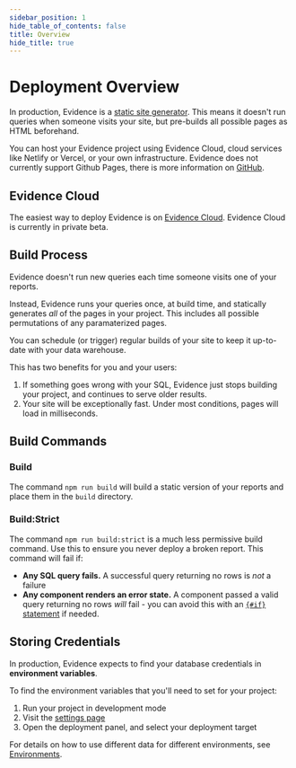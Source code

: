 ```yaml
---
sidebar_position: 1
hide_table_of_contents: false
title: Overview
hide_title: true
---
```


# Deployment Overview

In production, Evidence is a [static site generator](https://www.netlify.com/blog/2020/04/14/what-is-a-static-site-generator-and-3-ways-to-find-the-best-one/). This means it doesn't run queries when someone visits your site, but pre-builds all possible pages as HTML beforehand.

You can host your Evidence project using Evidence Cloud, cloud services like Netlify or Vercel, or your own infrastructure. Evidence does not currently support Github Pages, there is more information on [GitHub](https://github.com/evidence-dev/evidence/issues/603).

## Evidence Cloud

The easiest way to deploy Evidence is on [Evidence Cloud](/deployment/evidence-cloud). Evidence Cloud is currently in private beta.

## Build Process

Evidence doesn't run new queries each time someone visits one of your reports.

Instead, Evidence runs your queries once, at build time, and statically generates _all_ of the pages in your project. This includes all possible permutations of any paramaterized pages.

You can schedule (or trigger) regular builds of your site to keep it up-to-date with your data warehouse.

This has two benefits for you and your users:

1. If something goes wrong with your SQL, Evidence just stops building your project, and continues to serve older results.
2. Your site will be exceptionally fast. Under most conditions, pages will load in milliseconds.

## Build Commands

### Build

The command `npm run build` will build a static version of your reports and place them in the `build` directory.

### Build:Strict

The command `npm run build:strict` is a much less permissive build command. Use this to ensure you never deploy a broken report.
This command will fail if:

- **Any SQL query fails.** A successful query returning no rows is _not_ a failure
- **Any component renders an error state.** A component passed a valid query returning no rows _will_ fail - you can avoid this with an [`{#if}` statement](/core-concepts/if-else) if needed.

## Storing Credentials

In production, Evidence expects to find your database credentials in **environment variables**.

To find the environment variables that you'll need to set for your project:

1. Run your project in development mode
1. Visit the [settings page](http://localhost:3000/settings)
1. Open the deployment panel, and select your deployment target

<Alert status=info>

For details on how to use different data for different environments, see [Environments](/deployment/environments).

</Alert>
